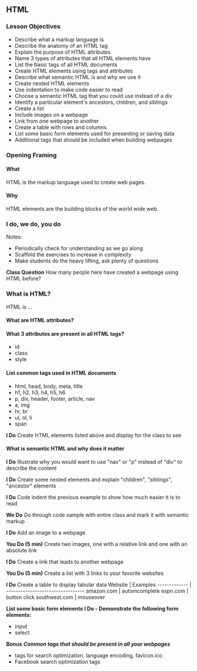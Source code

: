 ## HTML

### Lesson Objectives

* Describe what a markup language is
* Describe the anatomy of an HTML tag 
* Explain the purpose of HTML attributes
* Name 3 types of attributes that all HTML elements have 
* List the basic tags of all HTML documents
* Create HTML elements using tags and attributes
* Describe what semantic HTML is and why we use it
* Create nested HTML elements
* Use indentation to make code easier to read 
* Choose a semantic HTML tag that you could use instead of a div 
* Identify a particular element&#39;s ancestors, children, and siblings
* Create a list
* Include images on a webpage
* Link from one webpage to another
* Create a table with rows and columns 
* List some basic form elements used for presenting or saving data
* Additional tags that should be included when building webpages

### Opening Framing
#### What
HTML is the markup language used to create web pages.

#### Why
HTML elements are the building blocks of the world wide web.

### I do, we do, you do
Notes: 
* Periodically check for understanding as we go along
* Scaffold the exercises to increase in complexity
* Make students do the heavy lifting, ask plenty of questions

**Class Question** 
How many people here have created a webpage using HTML before? 

### What is HTML? 

HTML is ... 

#### What are HTML attributes? 


#### What 3 attributes are present in all HTML tags? 

* id
* class
* style

#### List common tags used in HTML documents 

* html, head, body, meta, title
* h1, h2, h3, h4, h5, h6
* p, div, header, footer, article, nav
* a, img
* hr, br
* ul, ol, li
* span

**I Do** Create HTML elements listed above and display for the class to see

#### What is semantic HTML and why does it matter

**I Do** Illustrate why you would want to use "nav" or "p" instead of "div" to describe the content

**I Do** Create some nested elements and explain "children", "siblings", "ancestor" elements 

**I Do** Code indent the previous example to show how much easier it is to read

**We Do** Go through code sample with entire class and mark it with semantic markup 

**I Do** Add an image to a webpage 

**You Do (5 min)** Create two images, one with a relative link and one with an absolute link

**I Do** Create a link that leads to another webpage

**You Do (5 min)** Create a list with 3 links to your favorite websites

**I Do** Create a table to display tabular data
Website       | Examples
------------- | ---------------------------------
amazon.com    | automcomplete
espn.com      | button click
southwest.com | mouseover 

**List some basic form elements**
**I Do - Demonstrate the following form elements:** 
* input
* select

**Bonus**
***Common tags that should be present in all your webpages***
* <meta> tags for search optimization, language encoding, favicon.ico
* Facebook search optimization tags 



